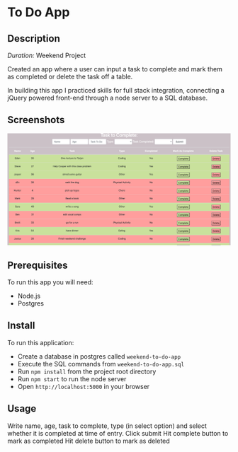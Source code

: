 # To Do App



## Description
_Duration:_ Weekend Project

Created an app where a user can input a task to complete and mark them as completed or delete the task off a table.

In building this app I practiced skills for full stack integration, connecting a jQuery powered front-end through a node server to a SQL database. 

## Screenshots

![screenshot](./app_screenshot.png)

## Prerequisites

To run this app you will need:
- Node.js
- Postgres


## Install

To run this application:

- Create a database in postgres called `weekend-to-do-app`
- Execute the SQL commands from `weekend-to-do-app.sql`
- Run `npm install` from the project root directory
- Run `npm start` to run the node server
- Open `http://localhost:5000` in your browser

## Usage

Write name, age, task to complete, type (in select option) and select whether it is completed at time of entry.
Click submit
Hit complete button to mark as completed
Hit delete button to mark as deleted